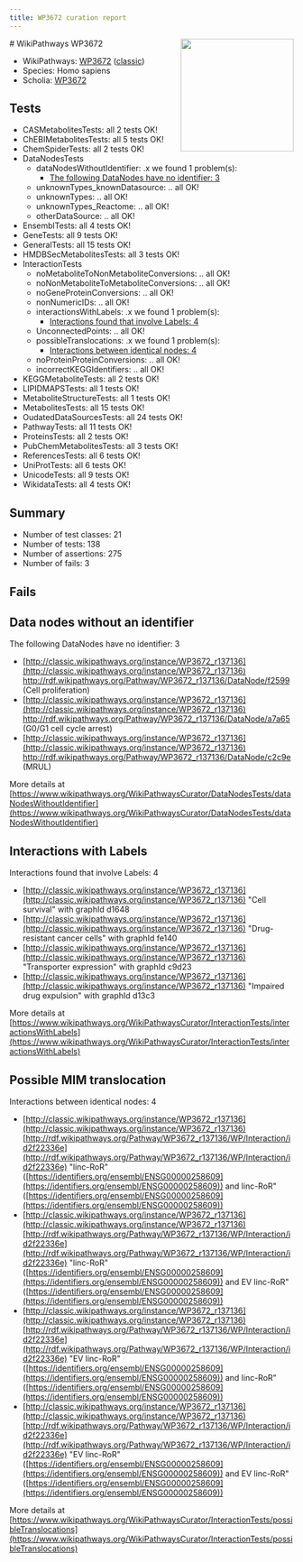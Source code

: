 ```yaml
---
title: WP3672 curation report
---
```


<img style="float: right; width: 200px" src="https://upload.wikimedia.org/wikipedia/commons/thumb/8/83/Wplogo_with_text_500.png/640px-Wplogo_with_text_500.png" />
# WikiPathways WP3672

* WikiPathways: [WP3672](https://wikipathways.org/pathways/WP3672) ([classic](https://classic.wikipathways.org/instance/WP3672))
* Species: Homo sapiens
* Scholia: [WP3672](https://scholia.toolforge.org/wikipathways/WP3672)
## Tests
* CASMetabolitesTests: all 2 tests OK!
* ChEBIMetabolitesTests: all 5 tests OK!
* ChemSpiderTests: all 2 tests OK!
* DataNodesTests
    * dataNodesWithoutIdentifier: .x we found 1 problem(s):
        * [The following DataNodes have no identifier: 3](#d2d32fa2)
    * unknownTypes_knownDatasource: .. all OK!
    * unknownTypes: .. all OK!
    * unknownTypes_Reactome: .. all OK!
    * otherDataSource: .. all OK!
* EnsemblTests: all 4 tests OK!
* GeneTests: all 9 tests OK!
* GeneralTests: all 15 tests OK!
* HMDBSecMetabolitesTests: all 3 tests OK!
* InteractionTests
    * noMetaboliteToNonMetaboliteConversions: .. all OK!
    * noNonMetaboliteToMetaboliteConversions: .. all OK!
    * noGeneProteinConversions: .. all OK!
    * nonNumericIDs: .. all OK!
    * interactionsWithLabels: .x we found 1 problem(s):
        * [Interactions found that involve Labels: 4](#630d267b)
    * UnconnectedPoints: .. all OK!
    * possibleTranslocations: .x we found 1 problem(s):
        * [Interactions between identical nodes: 4](#1c118209)
    * noProteinProteinConversions: .. all OK!
    * incorrectKEGGIdentifiers: .. all OK!
* KEGGMetaboliteTests: all 2 tests OK!
* LIPIDMAPSTests: all 1 tests OK!
* MetaboliteStructureTests: all 1 tests OK!
* MetabolitesTests: all 15 tests OK!
* OudatedDataSourcesTests: all 24 tests OK!
* PathwayTests: all 11 tests OK!
* ProteinsTests: all 2 tests OK!
* PubChemMetabolitesTests: all 3 tests OK!
* ReferencesTests: all 6 tests OK!
* UniProtTests: all 6 tests OK!
* UnicodeTests: all 9 tests OK!
* WikidataTests: all 4 tests OK!


## Summary

* Number of test classes: 21
* Number of tests: 138
* Number of assertions: 275
* Number of fails: 3

## Fails

<a name="d2d32fa2" />

## Data nodes without an identifier

The following DataNodes have no identifier: 3

* [http://classic.wikipathways.org/instance/WP3672_r137136](http://classic.wikipathways.org/instance/WP3672_r137136) http://rdf.wikipathways.org/Pathway/WP3672_r137136/DataNode/f2599 (Cell proliferation)
* [http://classic.wikipathways.org/instance/WP3672_r137136](http://classic.wikipathways.org/instance/WP3672_r137136) http://rdf.wikipathways.org/Pathway/WP3672_r137136/DataNode/a7a65 (G0/G1 cell cycle arrest)
* [http://classic.wikipathways.org/instance/WP3672_r137136](http://classic.wikipathways.org/instance/WP3672_r137136) http://rdf.wikipathways.org/Pathway/WP3672_r137136/DataNode/c2c9e (MRUL)


More details at [https://www.wikipathways.org/WikiPathwaysCurator/DataNodesTests/dataNodesWithoutIdentifier](https://www.wikipathways.org/WikiPathwaysCurator/DataNodesTests/dataNodesWithoutIdentifier)

<a name="630d267b" />

## Interactions with Labels

Interactions found that involve Labels: 4

* [http://classic.wikipathways.org/instance/WP3672_r137136](http://classic.wikipathways.org/instance/WP3672_r137136) "Cell survival" with graphId d1648
* [http://classic.wikipathways.org/instance/WP3672_r137136](http://classic.wikipathways.org/instance/WP3672_r137136) "Drug-resistant
cancer cells" with graphId fe140
* [http://classic.wikipathways.org/instance/WP3672_r137136](http://classic.wikipathways.org/instance/WP3672_r137136) "Transporter
expression" with graphId c9d23
* [http://classic.wikipathways.org/instance/WP3672_r137136](http://classic.wikipathways.org/instance/WP3672_r137136) "Impaired 
drug 
expulsion" with graphId d13c3


More details at [https://www.wikipathways.org/WikiPathwaysCurator/InteractionTests/interactionsWithLabels](https://www.wikipathways.org/WikiPathwaysCurator/InteractionTests/interactionsWithLabels)

<a name="1c118209" />

## Possible MIM translocation

Interactions between identical nodes: 4

* [http://classic.wikipathways.org/instance/WP3672_r137136](http://classic.wikipathways.org/instance/WP3672_r137136) [http://rdf.wikipathways.org/Pathway/WP3672_r137136/WP/Interaction/id2f22336e](http://rdf.wikipathways.org/Pathway/WP3672_r137136/WP/Interaction/id2f22336e) "linc-RoR" ([https://identifiers.org/ensembl/ENSG00000258609](https://identifiers.org/ensembl/ENSG00000258609)) and 
linc-RoR" ([https://identifiers.org/ensembl/ENSG00000258609](https://identifiers.org/ensembl/ENSG00000258609))
* [http://classic.wikipathways.org/instance/WP3672_r137136](http://classic.wikipathways.org/instance/WP3672_r137136) [http://rdf.wikipathways.org/Pathway/WP3672_r137136/WP/Interaction/id2f22336e](http://rdf.wikipathways.org/Pathway/WP3672_r137136/WP/Interaction/id2f22336e) "linc-RoR" ([https://identifiers.org/ensembl/ENSG00000258609](https://identifiers.org/ensembl/ENSG00000258609)) and 
EV linc-RoR" ([https://identifiers.org/ensembl/ENSG00000258609](https://identifiers.org/ensembl/ENSG00000258609))
* [http://classic.wikipathways.org/instance/WP3672_r137136](http://classic.wikipathways.org/instance/WP3672_r137136) [http://rdf.wikipathways.org/Pathway/WP3672_r137136/WP/Interaction/id2f22336e](http://rdf.wikipathways.org/Pathway/WP3672_r137136/WP/Interaction/id2f22336e) "EV linc-RoR" ([https://identifiers.org/ensembl/ENSG00000258609](https://identifiers.org/ensembl/ENSG00000258609)) and 
linc-RoR" ([https://identifiers.org/ensembl/ENSG00000258609](https://identifiers.org/ensembl/ENSG00000258609))
* [http://classic.wikipathways.org/instance/WP3672_r137136](http://classic.wikipathways.org/instance/WP3672_r137136) [http://rdf.wikipathways.org/Pathway/WP3672_r137136/WP/Interaction/id2f22336e](http://rdf.wikipathways.org/Pathway/WP3672_r137136/WP/Interaction/id2f22336e) "EV linc-RoR" ([https://identifiers.org/ensembl/ENSG00000258609](https://identifiers.org/ensembl/ENSG00000258609)) and 
EV linc-RoR" ([https://identifiers.org/ensembl/ENSG00000258609](https://identifiers.org/ensembl/ENSG00000258609))


More details at [https://www.wikipathways.org/WikiPathwaysCurator/InteractionTests/possibleTranslocations](https://www.wikipathways.org/WikiPathwaysCurator/InteractionTests/possibleTranslocations)

